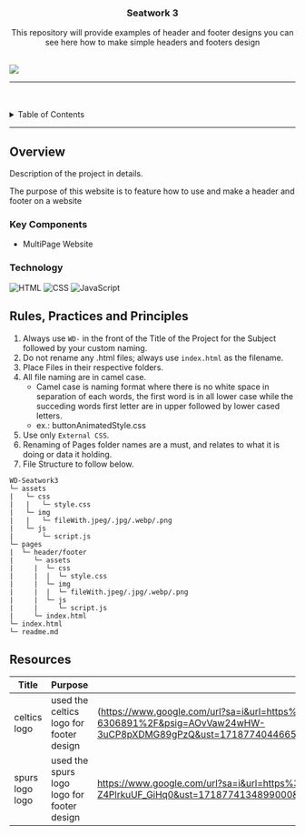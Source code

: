 <a name="readme-top">

<br/>

<br />
<div align="center">
  <a href="https://github.com/Royce012004/">
  <!-- TODO: If you want to add logo or banner you can add it here -->
  </a>
<!-- TODO: Change Title to the name of the title of your Project -->
  <h3 align="center">Seatwork 3</h3>
</div>
<!-- TODO: Make a short description -->
<div align="center">
  This repository will provide examples of header and footer designs you can see here how to make simple headers and footers design
</div>

<br />

<!-- TODO: Change the zyx-0314 into your github username  -->
<!-- TODO: Change the WD-Template-Project into the same name of your folder -->
![]([https://github.com/Royce012004](https://github.com/Royce012004/WD-Seatwork-3))

---

<br />
<br />

<!-- TODO: If you want to add more layers for your readme -->
<details>
  <summary>Table of Contents</summary>
  <ol>
    <li>
      <a href="#overview">Overview</a>
      <ol>
        <li>
          <a href="#key-components">Key Components</a>
        </li>
        <li>
          <a href="#technology">Technology</a>
        </li>
      </ol>
    </li>
    <li>
      <a href="#rule,-practices-and-principles">Rules, Practices and Principles</a>
    </li>
    <li>
      <a href="#resources">Resources</a>
    </li>
  </ol>
</details>

---

## Overview

<!-- TODO: To be changed -->
<!-- The following are just sample -->
Description of the project in details.

The purpose of this website is to feature how to use and make a header and footer on a website

### Key Components
<!-- TODO: List of Key Components -->
<!-- The following are just sample -->
- MultiPage Website

### Technology
<!-- TODO: List of Technology Used -->
![HTML](https://img.shields.io/badge/HTML-E34F26?style=for-the-badge&logo=html5&logoColor=white)
![CSS](https://img.shields.io/badge/CSS-1572B6?style=for-the-badge&logo=css3&logoColor=white)
![JavaScript](https://img.shields.io/badge/JavaScript-F7DF1E?style=for-the-badge&logo=javascript&logoColor=white)

## Rules, Practices and Principles
1. Always use `WD-` in the front of the Title of the Project for the Subject followed by your custom naming.
2. Do not rename any .html files; always use `index.html` as the filename.
3. Place Files in their respective folders.
4. All file naming are in camel case.
   - Camel case is naming format where there is no white space in separation of each words, the first word is in all lower case while the succeding words first letter are in upper followed by lower cased letters.
   - ex.: buttonAnimatedStyle.css
5. Use only `External CSS`.
6. Renaming of Pages folder names are a must, and relates to what it is doing or data it holding.
7. File Structure to follow below.

```
WD-Seatwork3
└─ assets
|   └─ css
|   |   └─ style.css
|   └─ img
|   |   └─ fileWith.jpeg/.jpg/.webp/.png
|   └─ js
|       └─ script.js
└─ pages
|  └─ header/footer
|     └─ assets
|     |  └─ css
|     |  |  └─ style.css
|     |  └─ img
|     |  |  └─ fileWith.jpeg/.jpg/.webp/.png
|     |  └─ js
|     |     └─ script.js
|     └─ index.html
└─ index.html
└─ readme.md
```

## Resources

<!-- TODO: Add References -->
| Title | Purpose | Link |
|-|-|-|
| celtics logo | used the celtics logo for footer design |(https://www.google.com/url?sa=i&url=https%3A%2F%2Fwww.cleanpng.com%2Fpng-washington-wizards-vs-boston-celtics-nba-chicago-b-6306891%2F&psig=AOvVaw24wHW-3uCP8pXDMG89gPzQ&ust=1718774044665000&source=images&cd=vfe&opi=89978449&ved=0CBEQjRxqFwoTCKiazbSy5IYDFQAAAAAdAAAAABAE) |
| spurs logo logo | used the spurs logo logo for footer design |https://www.google.com/url?sa=i&url=https%3A%2F%2Fsports.yahoo.com%2Fnba%2Fteams%2Fsan-antonio%2F&psig=AOvVaw3fGWHn-Z4PlrkuUF_GiHq0&ust=1718774134899000&source=images&cd=vfe&opi=89978449&ved=0CBEQjRxqFwoTCLjux9-y5IYDFQAAAAAdAAAAABAE |
